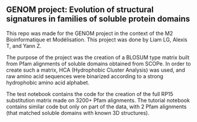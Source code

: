 ## GENOM project: Evolution of structural signatures in families of soluble protein domains

This repo was made for the GENOM project in the context of the M2 Bioinformatique et Modélisation.
This project was done by Liam LG, Alexis T, and Yann Z.

The purpose of the project was the creation of a BLOSUM type matrix built from Pfam alignments of soluble domains obtained from SCOPe.
In order to create such a matrix, HCA (Hydrophobic Cluster Analysis) was used, and raw amino acid sequences were binarized according to a strong hydrophobic amino acid alphabet.

The test notebook contains the code for the creation of the full RP15 substitution matrix made on 3200+ Pfam alignments.
The tutorial notebook contains similar code but only on part of the data, with 2 Pfam alignments (that matched soluble domains with known 3D structures).
